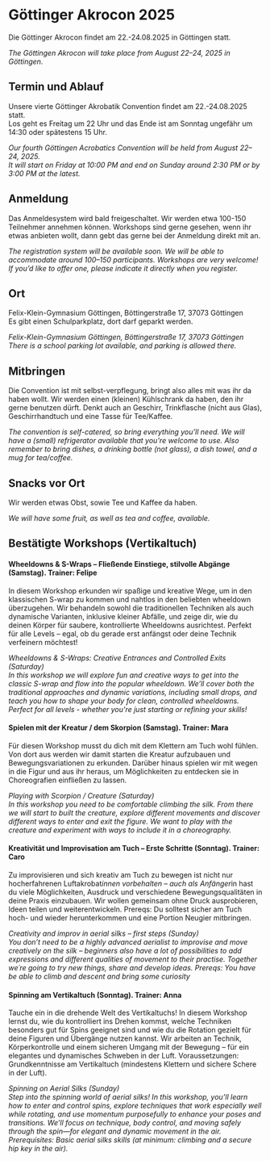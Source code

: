 # Göttinger Akrocon 2025

Die Göttinger Akrocon findet am 22.-24.08.2025 in Göttingen statt.

*The Göttingen Akrocon will take place from August 22–24, 2025 in Göttingen.*

## Termin und Ablauf

Unsere vierte Göttinger Akrobatik Convention findet am 22.-24.08.2025 statt.  
Los geht es Freitag um 22 Uhr und das Ende ist am Sonntag ungefähr um 14:30 oder spätestens 15 Uhr. 

*Our fourth Göttingen Acrobatics Convention will be held from August 22–24, 2025.*  
*It will start on Friday at 10:00 PM and end on Sunday around 2:30 PM or by 3:00 PM at the latest.*

## Anmeldung

Das Anmeldesystem wird bald freigeschaltet. Wir werden etwa 100-150 Teilnehmer annehmen können.
Workshops sind gerne gesehen, wenn ihr etwas anbieten wollt, dann gebt das gerne bei der Anmeldung direkt mit an.

*The registration system will be available soon. We will be able to accommodate around 100–150 participants.*
*Workshops are very welcome! If you’d like to offer one, please indicate it directly when you register.*

## Ort

Felix-Klein-Gymnasium Göttingen, Böttingerstraße 17, 37073 Göttingen  
Es gibt einen Schulparkplatz, dort darf geparkt werden. 

*Felix-Klein-Gymnasium Göttingen, Böttingerstraße 17, 37073 Göttingen*
*There is a school parking lot available, and parking is allowed there.*

## Mitbringen

Die Convention ist mit selbst-verpflegung, bringt also alles mit was ihr da haben wollt. 
Wir werden einen (kleinen) Kühlschrank da haben, den ihr gerne benutzen dürft. 
Denkt auch an Geschirr, Trinkflasche (nicht aus Glas), Geschirrhandtuch und eine Tasse für Tee/Kaffee.

*The convention is self-catered, so bring everything you’ll need.*
*We will have a (small) refrigerator available that you're welcome to use.*
*Also remember to bring dishes, a drinking bottle (not glass), a dish towel, and a mug for tea/coffee.*

## Snacks vor Ort

Wir werden etwas Obst, sowie Tee und Kaffee da haben. 

*We will have some fruit, as well as tea and coffee, available.*

## Bestätigte Workshops (Vertikaltuch)
#### Wheeldowns & S-Wraps – Fließende Einstiege, stilvolle Abgänge (Samstag). Trainer: Felipe
In diesem Workshop erkunden wir spaßige und kreative Wege, um in den klassischen S-wrap zu kommen und nahtlos in den beliebten wheeldown überzugehen. Wir behandeln sowohl die traditionellen Techniken als auch dynamische Varianten, inklusive kleiner Abfälle, und zeige dir, wie du deinen Körper für saubere, kontrollierte Wheeldowns ausrichtest. Perfekt für alle Levels – egal, ob du gerade erst anfängst oder deine Technik verfeinern möchtest!

*Wheeldowns & S-Wraps: Creative Entrances and Controlled Exits (Saturday)  
In this workshop we will explore fun and creative ways to get into the classic S-wrap and flow into the popular wheeldown. We’ll cover both the traditional approaches and dynamic variations, including small drops, and teach you how to shape your body for clean, controlled wheeldowns.
Perfect for all levels - whether you're just starting or refining your skills!*

#### Spielen mit der Kreatur / dem Skorpion (Samstag). Trainer: Mara
Für diesen Workshop musst du dich mit dem Klettern am Tuch wohl fühlen. Von dort aus werden wir damit starten die Kreatur aufzubauen und Bewegungsvariationen zu erkunden. Darüber hinaus spielen wir mit wegen in die Figur und aus ihr heraus, um Möglichkeiten zu entdecken sie in Choreografien einfließen zu lassen.

*Playing with Scorpion / Creature (Saturday)  
In this workshop you need to be comfortable climbing the silk. From there we will start to built the creature, explore different movements and discover different ways to enter and exit the figure. We want to play with the creature and experiment with ways to include it in a choreography.*

#### Kreativität und Improvisation am Tuch – Erste Schritte (Sonntag). Trainer: Caro
Zu improvisieren und sich kreativ am Tuch zu bewegen ist nicht nur hocherfahrenen Luftakrobat*innen vorbehalten – auch als Anfänger*in hast du viele Möglichkeiten, Ausdruck und verschiedene Bewegungsqualitäten in deine Praxis einzubauen.
Wir wollen gemeinsam ohne Druck ausprobieren, Ideen teilen und weiterentwickeln.
Prereqs: Du solltest sicher am Tuch hoch- und wieder herunterkommen und eine Portion Neugier mitbringen.  

*Creativity and improv in aerial silks – first steps (Sunday)  
You don’t need to be a highly advanced aerialist to improvise and move creatively on the silk – beginners also have a lot of possibilities to add expressions and different qualities of movement to their practise.
Together we´re going to try new things, share and develop ideas.
Prereqs: You have be able to climb and descent and bring some curiosity*

#### Spinning am Vertikaltuch (Sonntag). Trainer: Anna
Tauche ein in die drehende Welt des Vertikaltuchs! In diesem Workshop lernst du, wie du kontrolliert ins Drehen kommst, welche Techniken besonders gut für Spins geeignet sind und wie du die Rotation gezielt für deine Figuren und Übergänge nutzen kannst. Wir arbeiten an Technik, Körperkontrolle und einem sicheren Umgang mit der Bewegung – für ein elegantes und dynamisches Schweben in der Luft.
Voraussetzungen: Grundkenntnisse am Vertikaltuch (mindestens Klettern und sichere Schere in der Luft).

*Spinning on Aerial Silks (Sunday)  
Step into the spinning world of aerial silks! In this workshop, you’ll learn how to enter and control spins, explore techniques that work especially well while rotating, and use momentum purposefully to enhance your poses and transitions. We’ll focus on technique, body control, and moving safely through the spin—for elegant and dynamic movement in the air.
Prerequisites: Basic aerial silks skills (at minimum: climbing and a secure hip key in the air).*

